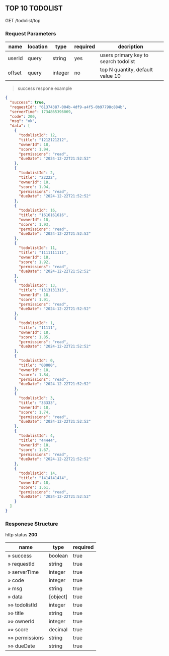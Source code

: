 ## TOP 10 TODOLIST

GET /todolist/top

### Request Parameters

| name   | location | type    | required | decription                           |
| ------ | -------- | ------- | -------- | ------------------------------------ |
| userId | query    | string  | yes      | users primary key to search todolist |
| offset | query    | integer | no       | top N quantity, default value 10     |

> success respone example

```json
{
  "success": true,
  "requestId": "61374387-004b-4df9-a4f5-0b97798c884b",
  "serverTime": 1734865396069,
  "code": 200,
  "msg": "ok",
  "data": [
    {
      "todolistId": 12,
      "title": "1212121212",
      "ownerId": 18,
      "score": 1.94,
      "permissions": "read",
      "dueDate": "2024-12-22T21:52:52"
    },
    {
      "todolistId": 2,
      "title": "22222",
      "ownerId": 18,
      "score": 1.94,
      "permissions": "read",
      "dueDate": "2024-12-22T21:52:52"
    },
    {
      "todolistId": 16,
      "title": "1616161616",
      "ownerId": 18,
      "score": 1.93,
      "permissions": "read",
      "dueDate": "2024-12-22T21:52:52"
    },
    {
      "todolistId": 11,
      "title": "1111111111",
      "ownerId": 18,
      "score": 1.92,
      "permissions": "read",
      "dueDate": "2024-12-22T21:52:52"
    },
    {
      "todolistId": 13,
      "title": "1313131313",
      "ownerId": 18,
      "score": 1.91,
      "permissions": "read",
      "dueDate": "2024-12-22T21:52:52"
    },
    {
      "todolistId": 1,
      "title": "11111",
      "ownerId": 18,
      "score": 1.85,
      "permissions": "read",
      "dueDate": "2024-12-22T21:52:52"
    },
    {
      "todolistId": 0,
      "title": "00000",
      "ownerId": 18,
      "score": 1.84,
      "permissions": "read",
      "dueDate": "2024-12-22T21:52:52"
    },
    {
      "todolistId": 3,
      "title": "33333",
      "ownerId": 18,
      "score": 1.74,
      "permissions": "read",
      "dueDate": "2024-12-22T21:52:52"
    },
    {
      "todolistId": 4,
      "title": "44444",
      "ownerId": 18,
      "score": 1.67,
      "permissions": "read",
      "dueDate": "2024-12-22T21:52:52"
    },
    {
      "todolistId": 14,
      "title": "1414141414",
      "ownerId": 18,
      "score": 1.61,
      "permissions": "read",
      "dueDate": "2024-12-22T21:52:52"
    }
  ]
}
```



### Responese Structure

http status **200**

| name           | type     | required |
| -------------- | -------- | -------- |
| » success      | boolean  | true     |
| » requestId    | string   | true     |
| » serverTime   | integer  | true     |
| » code         | integer  | true     |
| » msg          | string   | true     |
| » data         | [object] | true     |
| »» todolistId  | integer  | true     |
| »» title       | string   | true     |
| »» ownerId     | integer  | true     |
| »» score       | decimal  | true     |
| »» permissions | string   | true     |
| »» dueDate     | string   | true     |

